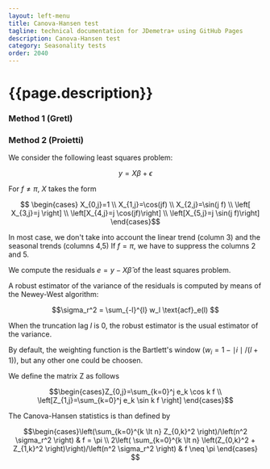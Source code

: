 ```yaml
---
layout: left-menu
title: Canova-Hansen test
tagline: technical documentation for JDemetra+ using GitHub Pages
description: Canova-Hansen test
category: Seasonality tests
order: 2040
---
```


# {{page.description}}

### Method 1 (Gretl)


### Method 2 (Proietti)

We consider the following least squares problem:

$$ y = X \beta + \epsilon$$

For $f \neq \pi$, $X$ takes the form

$$  \begin{cases} X_{0,j}=1 \\ X_{1,j}=\cos(jf) \\ X_{2,j}=\sin(j f) \\ \left[ X_{3,j}=j \right] \\ \left[X_{4,j}=j \cos(jf)\right]  \\ \left[X_{5,j}=j \sin(j f)\right] \end{cases}$$

In most case, we don't take into account the linear trend (column 3) and the seasonal trends (columns 4,5)
If $f=\pi$, we have to suppress the columns 2 and 5. 

We compute the residuals $e=y-X\hat \beta$ of the least squares problem.

A robust estimator of the variance of the residuals is computed by means of the Newey-West algorithm:

$$\sigma_r^2 = \sum_{-l}^{l} w_l \text{acf}_e(l) $$

When the truncation lag $l$ is 0, the robust estimator is the usual estimator of the variance.

By default, the weighting function is the Bartlett's window $\left(w_i=1-\mid i \mid/\left(l+1\right)\right)$, but any other one could be choosen.

We define the matrix Z as follows

$$\begin{cases}Z_{0,j}=\sum_{k=0}^j e_k \cos k f \\ \left[Z_{1,j}=\sum_{k=0}^j e_k \sin k f \right] \end{cases}$$

The Canova-Hansen statistics is than defined by

$$\begin{cases}\left(\sum_{k=0}^{k \lt n} Z_{0,k}^2 \right)/\left(n^2 \sigma_r^2 \right) & f = \pi \\ 2\left( \sum_{k=0}^{k \lt n} \left(Z_{0,k}^2 + Z_{1,k}^2 \right)\right)/\left(n^2 \sigma_r^2 \right) & f \neq \pi \end{cases}  $$